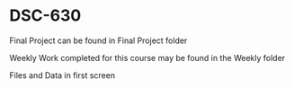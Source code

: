 # DSC-630

Final Project can be found in Final Project folder



Weekly Work completed for this course may be found in the Weekly folder



Files and Data in first screen
